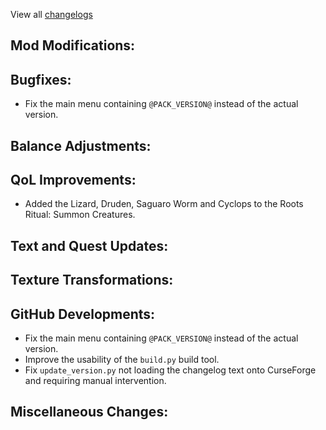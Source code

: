 
View all [changelogs](https://github.com/Divine-Journey-2/Divine-Journey-2/tree/main/changelog)

## Mod Modifications:



## Bugfixes:

- Fix the main menu containing `@PACK_VERSION@` instead of the actual version.

## Balance Adjustments:



## QoL Improvements:

- Added the Lizard, Druden, Saguaro Worm and Cyclops to the Roots Ritual: Summon Creatures.

## Text and Quest Updates:



## Texture Transformations:



## GitHub Developments:

- Fix the main menu containing `@PACK_VERSION@` instead of the actual version.
- Improve the usability of the `build.py` build tool.
- Fix `update_version.py` not loading the changelog text onto CurseForge and requiring manual intervention.

## Miscellaneous Changes:
